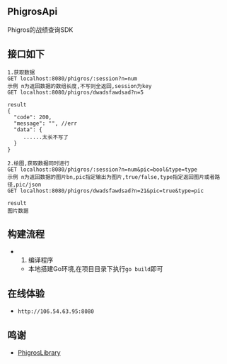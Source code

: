 ## PhigrosApi
Phigros的战绩查询SDK


## 接口如下
```
1.获取数据
GET localhost:8080/phigros/:session?n=num
示例 n为返回数据的数组长度,不写则全返回,session为key
GET localhost:8080/phigros/dwadsfawdsad?n=5

result
{
  "code": 200,
  "message": "", //err
  "data": {
     ......太长不写了
  }
}

```
```
2.绘图,获取数据同时进行
GET localhost:8080/phigros/:session?n=num&pic=bool&type=type
示例 n为返回数据的图片bn,pic指定输出为图片,true/false,type指定返回图片或者路径,pic/json
GET localhost:8080/phigros/dwadsfawdsad?n=21&pic=true&type=pic

result
图片数据
```
## 构建流程
- 1. 编译程序
  - 本地搭建Go环境,在项目目录下执行`go build`即可

## 在线体验
-  `http://106.54.63.95:8080`

## 鸣谢
- [PhigrosLibrary](https://github.com/7aGiven/PhigrosLibrary?tab=readme-ov-file)